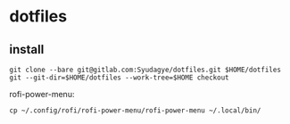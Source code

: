 # dotfiles

## install

```
git clone --bare git@gitlab.com:Syudagye/dotfiles.git $HOME/dotfiles
git --git-dir=$HOME/dotfiles --work-tree=$HOME checkout
```

rofi-power-menu:
```
cp ~/.config/rofi/rofi-power-menu/rofi-power-menu ~/.local/bin/
```
